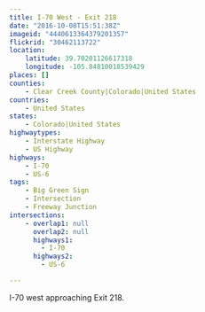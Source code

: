 ```yaml
---
title: I-70 West - Exit 218
date: "2016-10-08T15:51:38Z"
imageid: "4440613364379201357"
flickrid: "30462113722"
location:
    latitude: 39.70201126617318
    longitude: -105.84810018539429
places: []
counties:
    - Clear Creek County|Colorado|United States
countries:
    - United States
states:
    - Colorado|United States
highwaytypes:
    - Interstate Highway
    - US Highway
highways:
    - I-70
    - US-6
tags:
    - Big Green Sign
    - Intersection
    - Freeway Junction
intersections:
    - overlap1: null
      overlap2: null
      highways1:
        - I-70
      highways2:
        - US-6

---
```

I-70 west approaching Exit 218.